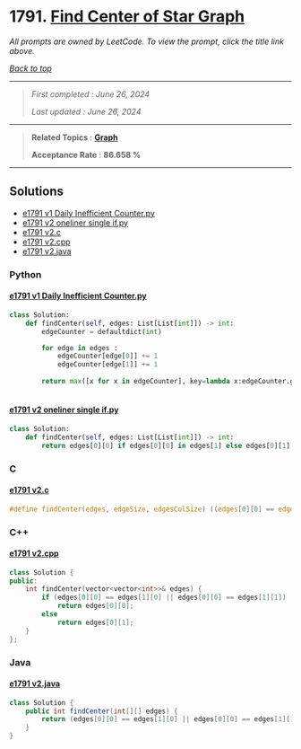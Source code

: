 # 1791. [Find Center of Star Graph](<https://leetcode.com/problems/find-center-of-star-graph>)

*All prompts are owned by LeetCode. To view the prompt, click the title link above.*

*[Back to top](<../README.md>)*

------

> *First completed : June 26, 2024*
>
> *Last updated : June 26, 2024*

------

> **Related Topics** : **[Graph](<by_topic/Graph.md>)**
>
> **Acceptance Rate** : **86.658 %**

------

## Solutions

- [e1791 v1 Daily Inefficient Counter.py](<../my-submissions/e1791 v1 Daily Inefficient Counter.py>)
- [e1791 v2 oneliner single if.py](<../my-submissions/e1791 v2 oneliner single if.py>)
- [e1791 v2.c](<../my-submissions/e1791 v2.c>)
- [e1791 v2.cpp](<../my-submissions/e1791 v2.cpp>)
- [e1791 v2.java](<../my-submissions/e1791 v2.java>)
### Python
#### [e1791 v1 Daily Inefficient Counter.py](<../my-submissions/e1791 v1 Daily Inefficient Counter.py>)
```Python
class Solution:
    def findCenter(self, edges: List[List[int]]) -> int:
        edgeCounter = defaultdict(int)

        for edge in edges :
            edgeCounter[edge[0]] += 1
            edgeCounter[edge[1]] += 1
            
        return max([x for x in edgeCounter], key=lambda x:edgeCounter.get(x))
        
```

#### [e1791 v2 oneliner single if.py](<../my-submissions/e1791 v2 oneliner single if.py>)
```Python
class Solution:
    def findCenter(self, edges: List[List[int]]) -> int:
        return edges[0][0] if edges[0][0] in edges[1] else edges[0][1]

```

### C
#### [e1791 v2.c](<../my-submissions/e1791 v2.c>)
```C
#define findCenter(edges, edgeSize, edgesColSize) ((edges[0][0] == edges[1][0] || edges[0][0] == edges[1][1]) ? edges[0][0] : edges[0][1])
```

### C++
#### [e1791 v2.cpp](<../my-submissions/e1791 v2.cpp>)
```C++
class Solution {
public:
    int findCenter(vector<vector<int>>& edges) {
        if (edges[0][0] == edges[1][0] || edges[0][0] == edges[1][1])
            return edges[0][0];
        else
            return edges[0][1];
    }
};
```

### Java
#### [e1791 v2.java](<../my-submissions/e1791 v2.java>)
```Java
class Solution {
    public int findCenter(int[][] edges) {
        return (edges[0][0] == edges[1][0] || edges[0][0] == edges[1][1]) ? edges[0][0] : edges[0][1];
    }
}
```

